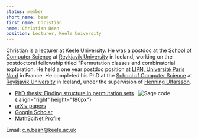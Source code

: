 ```yaml
---
status: member
short_name: bean
first_name: Christian
name: Christian Bean
position: Lecturer, Keele University
---
```

Christian is a lecturer at [Keele University](https://www.keele.ac.uk).
He was a postdoc at the [School of Computer Science](https://en.ru.is/scs/) at [Reykjavik University](https://en.ru.is) in Iceland, working on the postdoctoral fellowship titled "Permutation classes and combinatorial exploration. He held a one year postdoc position at [LIPN, Université Paris Nord](https://lipn.univ-paris13.fr/en/home/) in France.
He completed his PhD at the [School of Computer Science](https://en.ru.is/scs/) at [Reykjavik University](https://en.ru.is) in Iceland, under the supervision of [Henning Ulfarsson](https://permutatriangle.github.io/authors/ulfarsson.html).

- [PhD thesis: Finding structure in permutation sets](https://hdl.handle.net/20.500.11815/1184) &nbsp; ![Sage code]({{site.baseurl}}/assets/img/christian.jpg){:align="right" height="180px"}
- [arXiv papers](http://arxiv.org/a/bean_c_1)
- [Google Scholar](https://scholar.google.is/citations?user=_Jvo1bEAAAAJ&hl=en)
- [MathSciNet Profile](https://mathscinet.ams.org/mathscinet/MRAuthorID/1146492)

Email: c.n.bean@keele.ac.uk
